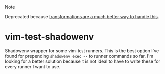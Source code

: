> [!NOTE]
> Deprecated because [transformations are a much better way to handle this](https://github.com/brandoncc/dotfiles/commit/b944a1a4bc3c390761a89072d90004998a521c58).

# vim-test-shadowenv

Shadowenv wrapper for some vim-test runners. This is the best option I've found
for prepending `shadowenv exec --` to runner commands so far. I'm looking for a
better solution because it is not ideal to have to write these for every runner
I want to use.
